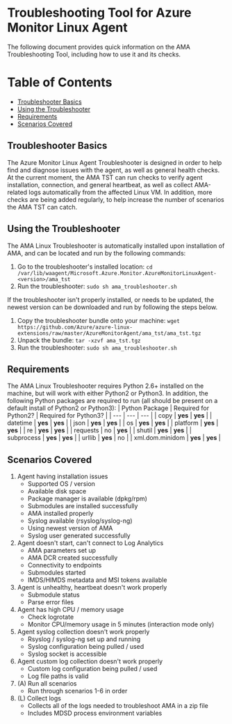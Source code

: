 # Troubleshooting Tool for Azure Monitor Linux Agent
The following document provides quick information on the AMA Troubleshooting Tool, including how to use it and its checks.

# Table of Contents
- [Troubleshooter Basics](#troubleshooter-basics)
- [Using the Troubleshooter](#using-the-troubleshooter)
- [Requirements](#requirements)
- [Scenarios Covered](#scenarios-covered)

## Troubleshooter Basics

The Azure Monitor Linux Agent Troubleshooter is designed in order to help find and diagnose issues with the agent, as well as general health checks. At the current moment, the AMA TST can run checks to verify agent installation, connection, and general heartbeat, as well as collect AMA-related logs automatically from the affected Linux VM. In addition, more checks are being added regularly, to help increase the number of scenarios the AMA TST can catch.

## Using the Troubleshooter

The AMA Linux Troubleshooter is automatically installed upon installation of AMA, and can be located and run by the following commands:
1. Go to the troubleshooter's installed location: `cd /var/lib/waagent/Microsoft.Azure.Monitor.AzureMonitorLinuxAgent-<version>/ama_tst`
2. Run the troubleshooter: `sudo sh ama_troubleshooter.sh`

If the troubleshooter isn't properly installed, or needs to be updated, the newest version can be downloaded and run by following the steps below.

1. Copy the troubleshooter bundle onto your machine: `wget https://github.com/Azure/azure-linux-extensions/raw/master/AzureMonitorAgent/ama_tst/ama_tst.tgz`
2. Unpack the bundle: `tar -xzvf ama_tst.tgz`
3. Run the troubleshooter: `sudo sh ama_troubleshooter.sh`

## Requirements

The AMA Linux Troubleshooter requires Python 2.6+ installed on the machine, but will work with either Python2 or Python3. In addition, the following Python packages are required to run (all should be present on a default install of Python2 or Python3):
| Python Package | Required for Python2? | Required for Python3? |
| --- | --- | --- |
| copy | **yes** | **yes** |
| datetime | **yes** | **yes** |
| json | **yes** | **yes** |
| os | **yes** | **yes** |
| platform | **yes** | **yes** |
| re | **yes** | **yes** |
| requests | no | **yes** |
| shutil | **yes** | **yes** |
| subprocess | **yes** | **yes** |
| urllib | **yes** | no |
| xml.dom.minidom | **yes** | **yes** |

## Scenarios Covered

1. Agent having installation issues
	* Supported OS / version
	* Available disk space
	* Package manager is available (dpkg/rpm)
	* Submodules are installed successfully
	* AMA installed properly
	* Syslog available (rsyslog/syslog-ng)
	* Using newest version of AMA
	* Syslog user generated successfully
2. Agent doesn't start, can't connect to Log Analytics
  	* AMA parameters set up
  	* AMA DCR created successfully
  	* Connectivity to endpoints
  	* Submodules started
  	* IMDS/HIMDS metadata and MSI tokens available
3. Agent is unhealthy, heartbeat doesn't work properly
  	* Submodule status
  	* Parse error files
4. Agent has high CPU / memory usage
	* Check logrotate
	* Monitor CPU/memory usage in 5 minutes (interaction mode only)
5.  Agent syslog collection doesn't work properly
	* Rsyslog / syslog-ng set up and running
	* Syslog configuration being pulled / used
	* Syslog socket is accessible
6. Agent custom log collection doesn't work properly
	* Custom log configuration being pulled / used
	* Log file paths is valid
7. (A) Run all scenarios
	* Run through scenarios 1-6 in order
8. (L) Collect logs
	* Collects all of the logs needed to troubleshoot AMA in a zip file
	* Includes MDSD process environment variables
